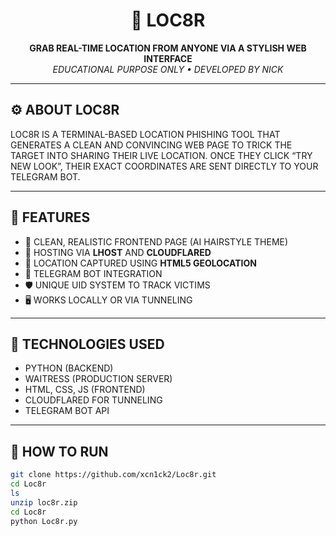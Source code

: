 <h1 align="center">📍 LOC8R</h1>
<p align="center">
  <b>GRAB REAL-TIME LOCATION FROM ANYONE VIA A STYLISH WEB INTERFACE</b><br>
  <i>EDUCATIONAL PURPOSE ONLY • DEVELOPED BY NICK</i>
</p>

---

## ⚙️ ABOUT LOC8R

LOC8R IS A TERMINAL-BASED LOCATION PHISHING TOOL THAT GENERATES A CLEAN AND CONVINCING WEB PAGE TO TRICK THE TARGET INTO SHARING THEIR LIVE LOCATION. ONCE THEY CLICK “TRY NEW LOOK”, THEIR EXACT COORDINATES ARE SENT DIRECTLY TO YOUR TELEGRAM BOT.

---

## 🎯 FEATURES

- 📌 CLEAN, REALISTIC FRONTEND PAGE (AI HAIRSTYLE THEME)
- 🚀 HOSTING VIA **LHOST** AND **CLOUDFLARED**
- 📍 LOCATION CAPTURED USING **HTML5 GEOLOCATION**
- 🤖 TELEGRAM BOT INTEGRATION
- 🛡️ UNIQUE UID SYSTEM TO TRACK VICTIMS
- 🖥️ WORKS LOCALLY OR VIA TUNNELING

---

## 🧠 TECHNOLOGIES USED

- PYTHON (BACKEND)
- WAITRESS (PRODUCTION SERVER)
- HTML, CSS, JS (FRONTEND)
- CLOUDFLARED FOR TUNNELING
- TELEGRAM BOT API

---

## 🚀 HOW TO RUN

```bash
git clone https://github.com/xcn1ck2/Loc8r.git
cd Loc8r
ls
unzip loc8r.zip
cd Loc8r
python Loc8r.py
